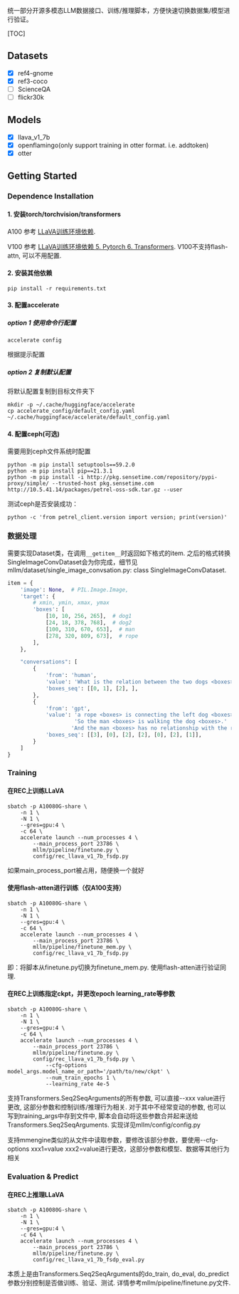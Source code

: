 统一部分开源多模态LLM数据接口、训练/推理脚本，方便快速切换数据集/模型进行验证。

[TOC]

## Datasets

- [x] ref4-gnome
- [x] ref3-coco
- [ ] ScienceQA
- [ ] flickr30k

## Models

- [x] llava_v1_7b
- [x] openflamingo(only support training in otter format. i.e. add<answer>token)
- [x] otter

## Getting Started

### Dependence Installation

#### 1. 安装torch/torchvision/transformers

A100 参考 [LLaVA训练环境依赖](https://www.yuque.com/z_zhang/ab73nw/rwxn03tibq0kw15e). 

V100 参考 [LLaVA训练环境依赖 5. Pytorch 6. Transformers](https://www.yuque.com/z_zhang/ab73nw/rwxn03tibq0kw15e). V100不支持flash-attn, 可以不用配置.

#### 2. 安装其他依赖

```shell
pip install -r requirements.txt
```

#### 3. 配置accelerate

##### option 1 使用命令行配置

```shell
accelerate config
```

根据提示配置

##### option 2 复制默认配置

将默认配置复制到目标文件夹下

```shell
mkdir -p ~/.cache/huggingface/accelerate
cp accelerate_config/default_config.yaml ~/.cache/huggingface/accelerate/default_config.yaml
```

#### 4. 配置ceph(可选)

需要用到ceph文件系统时配置

```shell
python -m pip install setuptools==59.2.0
python -m pip install pip==21.3.1
python -m pip install -i http://pkg.sensetime.com/repository/pypi-proxy/simple/ --trusted-host pkg.sensetime.com http://10.5.41.14/packages/petrel-oss-sdk.tar.gz --user
```

测试ceph是否安装成功：

```shell
python -c 'from petrel_client.version import version; print(version)'
```

### 数据处理

需要实现Dataset类，在调用`__getitem__`时返回如下格式的item. 之后的格式转换SingleImageConvDataset会为你完成，细节见 mllm/dataset/single_image_convsation.py: class SingleImageConvDataset.

```python
item = {
    'image': None,  # PIL.Image.Image,
    'target': {
        # xmin, ymin, xmax, ymax
        'boxes': [
            [10, 10, 256, 265],  # dog1
            [24, 18, 378, 768],  # dog2
            [100, 310, 670, 653],  # man
            [278, 320, 809, 673],  # rope
        ],
    },

    "conversations": [
        {
            'from': 'human',
            'value': 'What is the relation between the two dogs <boxes> and the man <boxes> in the image <image> ?',
            'boxes_seq': [[0, 1], [2], ],
        },
        {
            'from': 'gpt',
            'value': 'a rope <boxes> is connecting the left dog <boxes> with the man <boxes>. '
                     'So the man <boxes> is walking the dog <boxes>.'
                    'And the man <boxes> has no relationship with the right dog <boxes>',
            'boxes_seq': [[3], [0], [2], [2], [0], [2], [1]],
        }
    ]
}
```

### Training

#### 在REC上训练LLaVA

```shell
sbatch -p A10080G-share \
    -n 1 \
    -N 1 \
    --gres=gpu:4 \
    -c 64 \
    accelerate launch --num_processes 4 \
        --main_process_port 23786 \
        mllm/pipeline/finetune.py \
        config/rec_llava_v1_7b_fsdp.py
```

如果main_process_port被占用，随便换一个就好

#### 使用flash-atten进行训练（仅A100支持）

```shell
sbatch -p A10080G-share \
    -n 1 \
    -N 1 \
    --gres=gpu:4 \
    -c 64 \
    accelerate launch --num_processes 4 \
        --main_process_port 23786 \
        mllm/pipeline/finetune_mem.py \
        config/rec_llava_v1_7b_fsdp.py
```

即：将脚本从finetune.py切换为finetune_mem.py. 使用flash-atten进行验证同理.

#### 在REC上训练指定ckpt，并更改epoch learning_rate等参数

```shell
sbatch -p A10080G-share \
    -n 1 \
    -N 1 \
    --gres=gpu:4 \
    -c 64 \
    accelerate launch --num_processes 4 \
        --main_process_port 23786 \
        mllm/pipeline/finetune.py \
        config/rec_llava_v1_7b_fsdp.py \
            --cfg-options model_args.model_name_or_path='/path/to/new/ckpt' \
            --num_train_epochs 1 \
            --learning_rate 4e-5
```

支持Transformers.Seq2SeqArguments的所有参数, 可以直接--xxx  value进行更改, 这部分参数和控制训练/推理行为相关. 对于其中不经常变动的参数, 也可以写到training_args中存到文件中, 脚本会自动将这些参数合并起来送给Transformers.Seq2SeqArguments. 实现详见mllm/config/config.py

支持mmengine类似的从文件中读取参数，要修改该部分参数，要使用--cfg-options xxx1=value xxx2=value进行更改，这部分参数和模型、数据等其他行为相关

### Evaluation & Predict

#### 在REC上推理LLaVA

```shell
sbatch -p A10080G-share \
    -n 1 \
    -N 1 \
    --gres=gpu:4 \
    -c 64 \
    accelerate launch --num_processes 4 \
        --main_process_port 23786 \
        mllm/pipeline/finetune.py \
        config/rec_llava_v1_7b_fsdp_eval.py
```

本质上是由Transformers.Seq2SeqArguments的do_train, do_eval, do_predict参数分别控制是否做训练、验证、测试. 详情参考mllm/pipeline/finetune.py文件.
